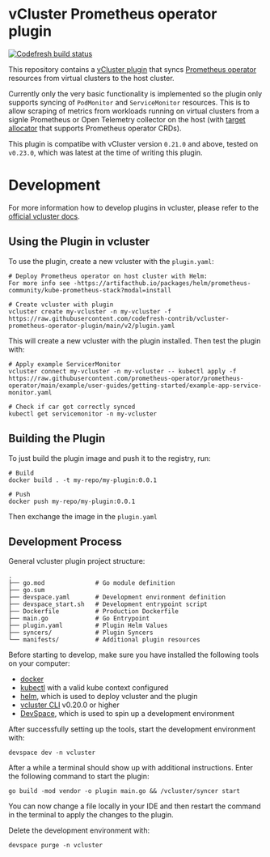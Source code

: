 # vCluster Prometheus operator plugin

[![Codefresh build status]( https://g.codefresh.io/api/badges/pipeline/codefresh-inc/codefresh-contrib%2Fvcluster-prometheus-operator-plugin%2Fci?type=cf-1)]( https://g.codefresh.io/public/accounts/codefresh-inc/pipelines/new/667d09d7db9387f8b1294868)

This repository contains a [vCluster plugin](https://www.vcluster.com/docs/v0.19/advanced-topics/plugins-overview) that syncs [Prometheus operator](https://github.com/prometheus-operator/prometheus-operator) resources from virtual clusters to the host cluster.

Currently only the very basic functionality is implemented so the plugin only supports syncing of `PodMonitor` and `ServiceMonitor` resources. This is to allow scraping of metrics from workloads running on virtual clusters from a signle Prometheus or Open Telemetry collector on the host (with [target allocator](https://github.com/open-telemetry/opentelemetry-operator/blob/main/cmd/otel-allocator/README.md) that supports Prometheus operator CRDs).

This plugin is compatibe with vCluster version `0.21.0` and above, tested on `v0.23.0`, which was latest at the time of writing this plugin.

# Development

For more information how to develop plugins in vcluster, please refer to the [official vcluster docs](https://www.vcluster.com/docs/plugins/overview).

## Using the Plugin in vcluster

To use the plugin, create a new vcluster with the `plugin.yaml`:

```
# Deploy Prometheus operator on host cluster with Helm:
For more info see -https://artifacthub.io/packages/helm/prometheus-community/kube-prometheus-stack?modal=install

# Create vcluster with plugin
vcluster create my-vcluster -n my-vcluster -f https://raw.githubusercontent.com/codefresh-contrib/vcluster-prometheus-operator-plugin/main/v2/plugin.yaml
```

This will create a new vcluster with the plugin installed. Then test the plugin with:

```
# Apply example ServicerMonitor
vcluster connect my-vcluster -n my-vcluster -- kubectl apply -f https://raw.githubusercontent.com/prometheus-operator/prometheus-operator/main/example/user-guides/getting-started/example-app-service-monitor.yaml

# Check if car got correctly synced
kubectl get servicemonitor -n my-vcluster
```

## Building the Plugin
To just build the plugin image and push it to the registry, run:
```
# Build
docker build . -t my-repo/my-plugin:0.0.1

# Push
docker push my-repo/my-plugin:0.0.1
```

Then exchange the image in the `plugin.yaml`

## Development Process

General vcluster plugin project structure:
```
.
├── go.mod              # Go module definition
├── go.sum
├── devspace.yaml       # Development environment definition
├── devspace_start.sh   # Development entrypoint script
├── Dockerfile          # Production Dockerfile
├── main.go             # Go Entrypoint
├── plugin.yaml         # Plugin Helm Values
├── syncers/            # Plugin Syncers
└── manifests/          # Additional plugin resources
```

Before starting to develop, make sure you have installed the following tools on your computer:
- [docker](https://docs.docker.com/)
- [kubectl](https://kubernetes.io/docs/tasks/tools/) with a valid kube context configured
- [helm](https://helm.sh/docs/intro/install/), which is used to deploy vcluster and the plugin
- [vcluster CLI](https://www.vcluster.com/docs/getting-started/setup) v0.20.0 or higher
- [DevSpace](https://devspace.sh/cli/docs/quickstart), which is used to spin up a development environment

After successfully setting up the tools, start the development environment with:
```
devspace dev -n vcluster
```

After a while a terminal should show up with additional instructions. Enter the following command to start the plugin:
```
go build -mod vendor -o plugin main.go && /vcluster/syncer start
```

You can now change a file locally in your IDE and then restart the command in the terminal to apply the changes to the plugin.

Delete the development environment with:
```
devspace purge -n vcluster
```

